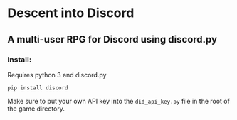 # Descent into Discord
## A multi-user RPG for Discord using discord.py

### Install:
Requires python 3 and discord.py
```
pip install discord
```
Make sure to put your own API key into the ```did_api_key.py``` file in the root of the game directory.

